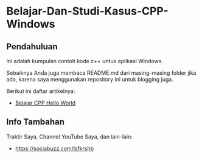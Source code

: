 # Belajar-Dan-Studi-Kasus-CPP-Windows

## Pendahuluan

Ini adalah kumpulan contoh kode c++ untuk aplikasi Windows.

Sebaiknya Anda juga membaca README.md dari masing-masing folder jika ada, karena saya menggunakan repository ini untuk blogging juga.

Berikut ini daftar artikelnya:

- [Belajar CPP Hello World](https://github.com/shbfrlnc/Belajar-Dan-Studi-Kasus-CPP-Windows/tree/main/belajar-cpp-hello-world)

## Info Tambahan

Traktir Saya, Channel YouTube Saya, dan lain-lain:

- https://sociabuzz.com/lsfkrshb
